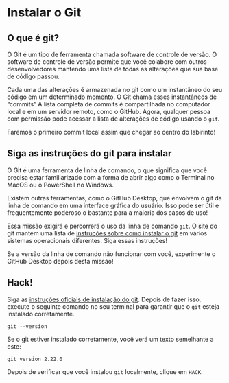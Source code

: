 # Instalar o Git

## O que é git?

O Git é um tipo de ferramenta chamada software de controle de versão. O software de controle de versão permite que você colabore com outros desenvolvedores mantendo uma lista de todas as alterações que sua base de código passou.

Cada uma das alterações é armazenada no git como um instantâneo do seu código em um determinado momento. O Git chama esses instantâneos de “commits” A lista completa de commits é compartilhada no computador local e em um servidor remoto, como o GitHub. Agora, qualquer pessoa com permissão pode acessar a lista de alterações de código usando o `git`.

Faremos o primeiro commit local assim que chegar ao centro do labirinto!

## Siga as instruções do git para instalar

O Git é uma ferramenta de linha de comando, o que significa que você precisa estar familiarizado com a forma de abrir algo como o Terminal no MacOS ou o PowerShell no Windows.

Existem outras ferramentas, como o GitHub Desktop, que envolvem o git da linha de comando em uma interface gráfica do usuário. Isso pode ser útil e frequentemente poderoso o bastante para a maioria dos casos de uso!

Essa missão exigirá e percorrerá o uso da linha de comando `git`. O site do git mantém uma lista de [instruções sobre como instalar o git](https://git-scm.com/book/en/v2/Getting-Started-Installing-Git) em vários sistemas operacionais diferentes. Siga essas instruções!

Se a versão da linha de comando não funcionar com você, experimente o GitHub Desktop depois desta missão!

## Hack!

Siga as [instruções oficiais de instalação do git](https://git-scm.com/book/en/v2/Getting-Started-Installing-Git). Depois de fazer isso, execute o seguinte comando no seu terminal para garantir que o `git` esteja instalado corretamente.

```
git --version
```

Se o git estiver instalado corretamente, você verá um texto semelhante a este:

```
git version 2.22.0
```

Depois de verificar que você instalou `git` localmente, clique em `HACK`.